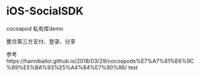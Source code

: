 # iOS-SocialSDK

cocoapod 私有库demo

整合第三方支付、登录、分享

参考https://hanniballol.github.io/2018/03/29/cocoapods%E7%A7%81%E6%9C%89%E5%BA%93%E5%A4%84%E7%90%86/
test